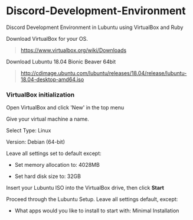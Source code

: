 # Discord-Development-Environment
Discord Development Environment in Lubuntu using VirtualBox and Ruby

Download VirtualBox for your OS. 

>https://www.virtualbox.org/wiki/Downloads

Download Lubuntu 18.04 Bionic Beaver 64bit
>http://cdimage.ubuntu.com/lubuntu/releases/18.04/release/lubuntu-18.04-desktop-amd64.iso

### VirtualBox initialization
Open VirtualBox and click 'New' in the top menu

Give your virtual machine a name. 

  Select Type: Linux

  Version: Debian (64-bit)

Leave all settings set to default except:

* Set memory allocation to: 4028MB

* Set hard disk size to: 32GB

Insert your Lubuntu ISO into the VirtualBox drive, then click __Start__

Proceed through the Lubuntu Setup. Leave all settings default, except:
* What apps would you like to install to start with: Minimal Installation


